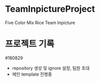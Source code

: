# TeamInpictureProject
Five Color Mix Rice Team Inpicture

# 프로젝트 기록

#180829
- repository 생성 및 ignore 설정, 팀원 초대
- 메인 template 진행중

